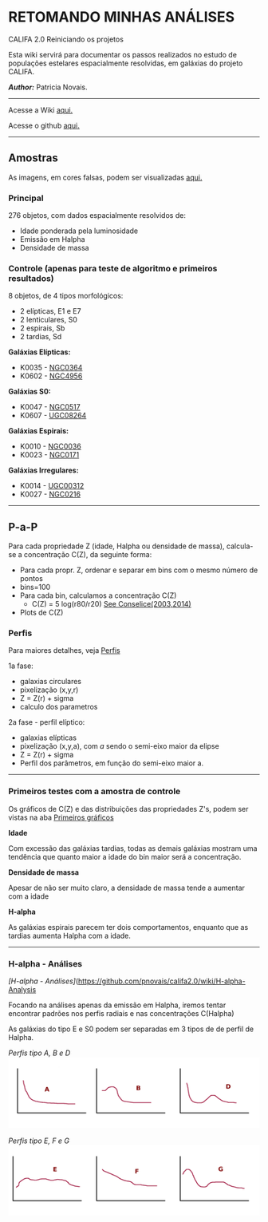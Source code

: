 # RETOMANDO MINHAS ANÁLISES 
CALIFA 2.0 Reiniciando os projetos

Esta wiki servirá para documentar os passos realizados no estudo de populações estelares espacialmente resolvidas, em galáxias do projeto CALIFA. 

_**Author:**_ Patricia Novais.

***

Acesse a Wiki [aqui.](https://github.com/pnovais/califa2.0/wiki)

Acesse o github [aqui.](https://github.com/pnovais/califa2.0)

***

## Amostras

As imagens, em cores falsas, podem ser visualizadas [aqui.](https://www.dropbox.com/sh/a2n1uwyhihrh6b1/AACTP_JX9nqvLgMg-vjeRx1ma?dl=0)

### Principal
276 objetos, com dados espacialmente resolvidos de:

   * Idade ponderada pela luminosidade
   * Emissão em Halpha
   * Densidade de massa

### Controle (apenas para teste de algoritmo e primeiros resultados)
8 objetos, de 4 tipos morfológicos:

   * 2 elípticas, E1 e E7
   * 2 lenticulares, S0
   * 2 espirais, Sb
   * 2 tardias, Sd

**Galáxias Elípticas:**

* K0035 - [NGC0364](http://www.caha.es/CALIFA/public_html/?q=content/califa-explorer-v01&califaid=35)
* K0602 - [NGC4956](http://www.caha.es/CALIFA/public_html/?q=content/califa-explorer-v01&califaid=602)

**Galáxias S0:**

* K0047 - [NGC0517](http://www.caha.es/CALIFA/public_html/?q=content/califa-explorer-v01&califaid=47)
* K0607 - [UGC08264](http://www.caha.es/CALIFA/public_html/?q=content/califa-explorer-v01&califaid=607)

**Galáxias Espirais:**

* K0010 - [NGC0036](http://www.caha.es/CALIFA/public_html/?q=content/califa-explorer-v01&califaid=10)
* K0023 - [NGC0171](http://www.caha.es/CALIFA/public_html/?q=content/califa-explorer-v01&califaid=23)

**Galáxias Irregulares:**

* K0014 - [UGC00312](http://www.caha.es/CALIFA/public_html/?q=content/califa-explorer-v01&califaid=14)
* K0027 - [NGC0216](http://www.caha.es/CALIFA/public_html/?q=content/califa-explorer-v01&califaid=27)

***

## P-a-P
Para cada propriedade Z (idade, Halpha ou densidade de massa), calcula-se a concentração C(Z), da seguinte forma:

* Para cada propr. Z, ordenar e separar em bins com o mesmo número de pontos
* bins=100
* Para cada bin, calculamos a concentração C(Z)
    * C(Z) = 5 log(r80/r20) [See Conselice(2003,2014)](http://iopscience.iop.org/article/10.1086/375001/pdf)
* Plots de C(Z)


### Perfis

Para maiores detalhes, veja [Perfis](https://github.com/pnovais/califa2.0/wiki/Simula%C3%A7%C3%B5es)

1a fase: 
* galaxias circulares
* pixelização (x,y,r)
* Z = Z(r) + sigma
* calculo dos parametros


2a fase - perfil elíptico: 
* galaxias elípticas
* pixelização (x,y,a), com *a* sendo o semi-eixo maior da elipse
* Z = Z(r) + sigma
* Perfil dos parâmetros, em função do semi-eixo maior a.
***

### Primeiros testes com a amostra de controle
Os gráficos de C(Z) e das distribuições das propriedades Z's, podem ser vistas na aba [Primeiros gráficos](https://github.com/pnovais/califa2.0/wiki/Primeiros-gr%C3%A1ficos)

**Idade**

Com excessão das galáxias tardias, todas as demais galáxias mostram uma tendência que quanto maior a idade do bin maior será a concentração.

**Densidade de massa**

Apesar de não ser muito claro, a densidade de massa tende a aumentar com a idade

**H-alpha**

As galáxias espirais parecem ter dois comportamentos, enquanto que as tardias aumenta Halpha com a idade.

***
### H-alpha - Análises
*[H-alpha - Análises]*(https://github.com/pnovais/califa2.0/wiki/H-alpha-Analysis

Focando na análises apenas da emissão em Halpha, iremos tentar encontrar padrões nos perfis radiais e nas concentrações C(Halpha)

As galáxias do tipo E e S0 podem ser separadas em 3 tipos de de perfil de Halpha.

*Perfis tipo A, B e D*
![perfilabd](https://github.com/pnovais/califa2.0/blob/master/abd.png)


*Perfis tipo E, F e G*
![perfilefg](https://github.com/pnovais/califa2.0/blob/master/efg.png)
